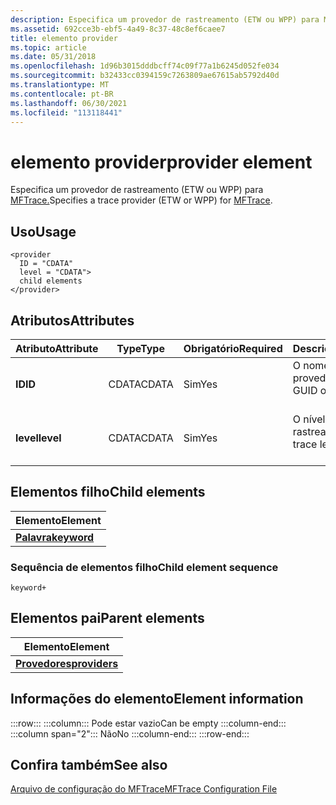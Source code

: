 ```yaml
---
description: Especifica um provedor de rastreamento (ETW ou WPP) para MFTrace.
ms.assetid: 692cce3b-ebf5-4a49-8c37-48c8ef6caee7
title: elemento provider
ms.topic: article
ms.date: 05/31/2018
ms.openlocfilehash: 1d96b3015dddbcff74c09f77a1b6245d052fe034
ms.sourcegitcommit: b32433cc0394159c7263809ae67615ab5792d40d
ms.translationtype: MT
ms.contentlocale: pt-BR
ms.lasthandoff: 06/30/2021
ms.locfileid: "113118441"
---
```

# <a name="provider-element"></a><span data-ttu-id="ba6db-103">elemento provider</span><span class="sxs-lookup"><span data-stu-id="ba6db-103">provider element</span></span>

<span data-ttu-id="ba6db-104">Especifica um provedor de rastreamento (ETW ou WPP) para [MFTrace.](mftrace.md)</span><span class="sxs-lookup"><span data-stu-id="ba6db-104">Specifies a trace provider (ETW or WPP) for [MFTrace](mftrace.md).</span></span>

## <a name="usage"></a><span data-ttu-id="ba6db-105">Uso</span><span class="sxs-lookup"><span data-stu-id="ba6db-105">Usage</span></span>

``` syntax
<provider
  ID = "CDATA"
  level = "CDATA">
  child elements
</provider>
```

## <a name="attributes"></a><span data-ttu-id="ba6db-106">Atributos</span><span class="sxs-lookup"><span data-stu-id="ba6db-106">Attributes</span></span>



| <span data-ttu-id="ba6db-107">Atributo</span><span class="sxs-lookup"><span data-stu-id="ba6db-107">Attribute</span></span>            | <span data-ttu-id="ba6db-108">Type</span><span class="sxs-lookup"><span data-stu-id="ba6db-108">Type</span></span>             | <span data-ttu-id="ba6db-109">Obrigatório</span><span class="sxs-lookup"><span data-stu-id="ba6db-109">Required</span></span>       | <span data-ttu-id="ba6db-110">Descrição</span><span class="sxs-lookup"><span data-stu-id="ba6db-110">Description</span></span>                                              |
|----------------------|------------------|----------------|----------------------------------------------------------|
| <span data-ttu-id="ba6db-111">**ID**</span><span class="sxs-lookup"><span data-stu-id="ba6db-111">**ID**</span></span><br/>    | <span data-ttu-id="ba6db-112">CDATA</span><span class="sxs-lookup"><span data-stu-id="ba6db-112">CDATA</span></span><br/> | <span data-ttu-id="ba6db-113">Sim</span><span class="sxs-lookup"><span data-stu-id="ba6db-113">Yes</span></span><br/> | <span data-ttu-id="ba6db-114">O nome ou GUID do provedor.</span><span class="sxs-lookup"><span data-stu-id="ba6db-114">The name or GUID of the provider.</span></span><br/> <br/> |
| <span data-ttu-id="ba6db-115">**level**</span><span class="sxs-lookup"><span data-stu-id="ba6db-115">**level**</span></span><br/> | <span data-ttu-id="ba6db-116">CDATA</span><span class="sxs-lookup"><span data-stu-id="ba6db-116">CDATA</span></span><br/> | <span data-ttu-id="ba6db-117">Sim</span><span class="sxs-lookup"><span data-stu-id="ba6db-117">Yes</span></span><br/> | <span data-ttu-id="ba6db-118">O nível de rastreamento.</span><span class="sxs-lookup"><span data-stu-id="ba6db-118">The trace level.</span></span><br/> <br/>                  |



## <a name="child-elements"></a><span data-ttu-id="ba6db-119">Elementos filho</span><span class="sxs-lookup"><span data-stu-id="ba6db-119">Child elements</span></span>



| <span data-ttu-id="ba6db-120">Elemento</span><span class="sxs-lookup"><span data-stu-id="ba6db-120">Element</span></span>                               |
|---------------------------------------|
| [<span data-ttu-id="ba6db-121">**Palavra**</span><span class="sxs-lookup"><span data-stu-id="ba6db-121">**keyword**</span></span>](keyword.md)<br/> |



### <a name="child-element-sequence"></a><span data-ttu-id="ba6db-122">Sequência de elementos filho</span><span class="sxs-lookup"><span data-stu-id="ba6db-122">Child element sequence</span></span>

``` syntax
keyword+
```

## <a name="parent-elements"></a><span data-ttu-id="ba6db-123">Elementos pai</span><span class="sxs-lookup"><span data-stu-id="ba6db-123">Parent elements</span></span>



| <span data-ttu-id="ba6db-124">Elemento</span><span class="sxs-lookup"><span data-stu-id="ba6db-124">Element</span></span>                                   |
|-------------------------------------------|
| [<span data-ttu-id="ba6db-125">**Provedores**</span><span class="sxs-lookup"><span data-stu-id="ba6db-125">**providers**</span></span>](providers.md)<br/> |



## <a name="element-information"></a><span data-ttu-id="ba6db-126">Informações do elemento</span><span class="sxs-lookup"><span data-stu-id="ba6db-126">Element information</span></span>

:::row:::
    :::column:::
        <span data-ttu-id="ba6db-127">Pode estar vazio</span><span class="sxs-lookup"><span data-stu-id="ba6db-127">Can be empty</span></span>
    :::column-end:::
    :::column span="2":::
        <span data-ttu-id="ba6db-128">Não</span><span class="sxs-lookup"><span data-stu-id="ba6db-128">No</span></span>
    :::column-end:::
:::row-end:::

## <a name="see-also"></a><span data-ttu-id="ba6db-129">Confira também</span><span class="sxs-lookup"><span data-stu-id="ba6db-129">See also</span></span>

<dl> <dt>

[<span data-ttu-id="ba6db-130">Arquivo de configuração do MFTrace</span><span class="sxs-lookup"><span data-stu-id="ba6db-130">MFTrace Configuration File</span></span>](mftrace-configuration-file.md)
</dt> </dl>

 

 




